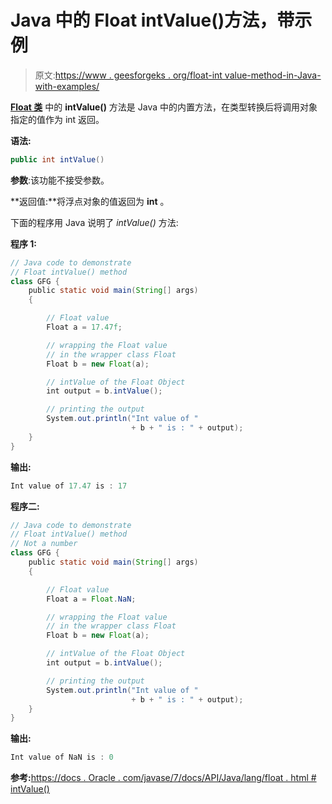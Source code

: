 # Java 中的 Float intValue()方法，带示例

> 原文:[https://www . geesforgeks . org/float-int value-method-in-Java-with-examples/](https://www.geeksforgeeks.org/float-intvalue-method-in-java-with-examples/)

**[Float 类](https://www.geeksforgeeks.org/java-lang-float-class-in-java/)** 中的 **intValue()** 方法是 Java 中的内置方法，在类型转换后将调用对象指定的值作为 int 返回。

**语法:**

```java
public int intValue()
```

**参数**:该功能不接受参数。

**返回值:**将浮点对象的值返回为 **int** 。

下面的程序用 Java 说明了 *intValue()* 方法:

**程序 1:**

```java
// Java code to demonstrate
// Float intValue() method
class GFG {
    public static void main(String[] args)
    {

        // Float value
        Float a = 17.47f;

        // wrapping the Float value
        // in the wrapper class Float
        Float b = new Float(a);

        // intValue of the Float Object
        int output = b.intValue();

        // printing the output
        System.out.println("Int value of "
                           + b + " is : " + output);
    }
}
```

**输出:**

```java
Int value of 17.47 is : 17

```

**程序二:**

```java
// Java code to demonstrate
// Float intValue() method
// Not a number
class GFG {
    public static void main(String[] args)
    {

        // Float value
        Float a = Float.NaN;

        // wrapping the Float value
        // in the wrapper class Float
        Float b = new Float(a);

        // intValue of the Float Object
        int output = b.intValue();

        // printing the output
        System.out.println("Int value of "
                           + b + " is : " + output);
    }
}
```

**输出:**

```java
Int value of NaN is : 0

```

**参考:**[https://docs . Oracle . com/javase/7/docs/API/Java/lang/float . html # intValue()](https://docs.oracle.com/javase/7/docs/api/java/lang/Float.html#intValue())
